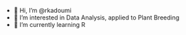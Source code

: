 - 👋 Hi, I’m @rkadoumi
- 👀 I’m interested in Data Analysis, applied to Plant Breeding
- 🌱 I’m currently learning R

<!---
rkadoumi/rkadoumi is a ✨ special ✨ repository because its `README.md` (this file) appears on your GitHub profile.
You can click the Preview link to take a look at your changes.
--->
